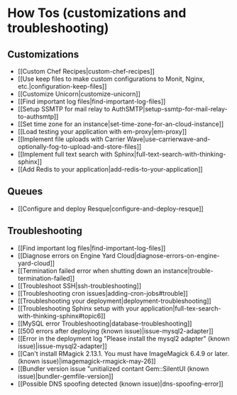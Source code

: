 # How Tos (customizations and troubleshooting)

## Customizations
  * [[Custom Chef Recipes|custom-chef-recipes]]
  * [[Use keep files to make custom configurations to Monit, Nginx, etc.|configuration-keep-files]]
  * [[Customize Unicorn|customize-unicorn]]
  * [[Find important log files|find-important-log-files]]
  * [[Setup SSMTP for mail relay to AuthSMTP|setup-ssmtp-for-mail-relay-to-authsmtp]]
  * [[Set time zone for an instance|set-time-zone-for-an-cloud-instance]]
  * [[Load testing your application with em-proxy|em-proxy]] 
  * [[Implement file uploads with Carrier Wave|use-carrierwave-and-optionally-fog-to-upload-and-store-files]]
  * [[Implement full text search with Sphinx|full-text-search-with-thinking-sphinx]]
  * [[Add Redis to your application|add-redis-to-your-application]]

## Queues

  * [[Configure and deploy Resque|configure-and-deploy-resque]]

## Troubleshooting
  * [[Find important log files|find-important-log-files]]
  * [[Diagnose errors on Engine Yard Cloud|diagnose-errors-on-engine-yard-cloud]]    
  * [[Termination failed error when shutting down an instance|trouble-termination-failed]]
  * [[Troubleshoot SSH|ssh-troubleshooting]]
  * [[Troubleshooting cron issues|adding-cron-jobs#trouble]]
  * [[Troubleshooting your deployment|deployment-troubleshooting]]
  * [[Troubleshooting Sphinx setup with your application|full-tex-search-with-thinking-sphinx#topic6]]
  * [[MySQL error Troubleshooting|database-troubleshooting]]
  * [[500 errors after deploying (known issue)|issue-mysql2-adapter]]
  * [[Error in the deployment log "Please install the mysql2 adapter" (known issue)|issue-mysql2-adapter]]
  * [[Can't install RMagick 2.13.1. You must have ImageMagick 6.4.9 or later. (known issue)|imagemagick-rmagick-may-26]]
  * [[Bundler version issue "unitialized contant Gem::SilentUI (known issue)|bundler-gemfile-version]]
  * [[Possible DNS spoofing detected (known issue)|dns-spoofing-error]]

